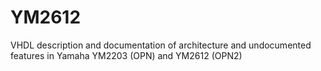 # YM2612
VHDL description and documentation of architecture and undocumented features in Yamaha YM2203 (OPN) and YM2612 (OPN2)

